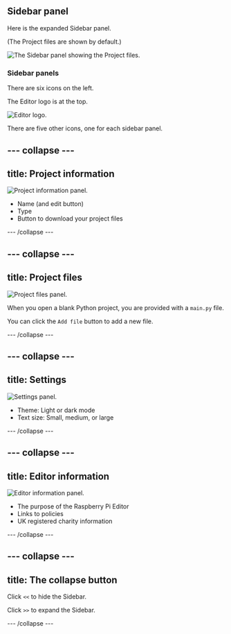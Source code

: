 ## Sidebar panel

Here is the expanded Sidebar panel.

(The Project files are shown by default.)

![The Sidebar panel showing the Project files.](images/project-files-python.png)

### Sidebar panels

There are six icons on the left.

The Editor logo is at the top.

![Editor logo.](images/<>.png)

There are five other icons, one for each sidebar panel.

--- collapse ---
---
title: Project information
---

![Project information panel.](images/sidepanel-projects-info-python.png)

+ Name (and edit button)
+ Type
+ Button to download your project files

--- /collapse ---

--- collapse ---
---
title: Project files
---

![Project files panel.](images/project-files-python.png)

When you open a blank Python project, you are provided with a `main.py` file.

You can click the `Add file` button to add a new file.

--- /collapse ---

--- collapse ---
---
title: Settings
---

![Settings panel.](images/sidebar-settings-python.png)

+ Theme: Light or dark mode
+ Text size: Small, medium, or large

--- /collapse ---

--- collapse ---
---
title: Editor information
---

![Editor information panel.](images/sidebar-info-python.png)

+ The purpose of the Raspberry Pi Editor
+ Links to policies
+ UK registered charity information

--- /collapse ---

--- collapse ---
---
title: The collapse button
---

Click `<<` to hide the Sidebar.

Click `>>` to expand the Sidebar.

--- /collapse ---
